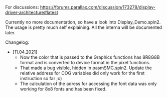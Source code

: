 For discussions:
https://forums.parallax.com/discussion/173278/display-driver-architecture#latest

Currently no more documentation, so have a look into Display_Demo.spin2. The usage is pretty much self explaining. All the interna will be documented later.

Changelog:
* [11.04.2021]
  * Now the color that is passed to the Graphics functions has 8R8G8B format and is converted to device format in the pixel functions.
  * That made a bug visible, hidden in pasmSMC.spin2. Update the relative address for COG variables did only work for the first instruction so far ;o)
  * The calculation of the adress for accessing the font data was only working for 8x8 fonts and has been fixed.
